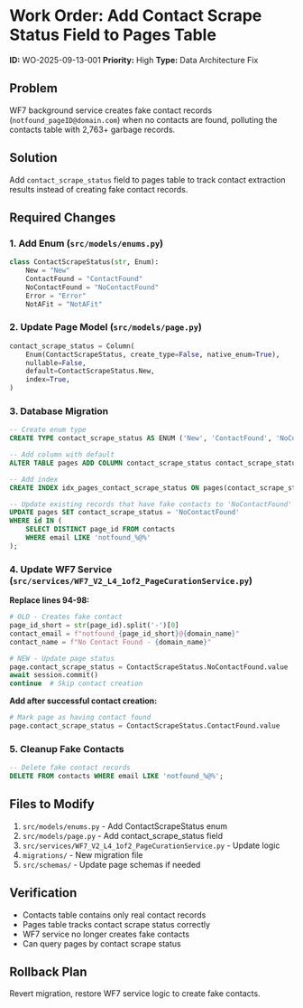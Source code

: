 # Work Order: Add Contact Scrape Status Field to Pages Table

**ID:** WO-2025-09-13-001
**Priority:** High
**Type:** Data Architecture Fix

## Problem

WF7 background service creates fake contact records (`notfound_pageID@domain.com`) when no contacts are found, polluting the contacts table with 2,763+ garbage records.

## Solution

Add `contact_scrape_status` field to pages table to track contact extraction results instead of creating fake contact records.

## Required Changes

### 1. Add Enum (`src/models/enums.py`)
```python
class ContactScrapeStatus(str, Enum):
    New = "New"
    ContactFound = "ContactFound"
    NoContactFound = "NoContactFound"
    Error = "Error"
    NotAFit = "NotAFit"
```

### 2. Update Page Model (`src/models/page.py`)
```python
contact_scrape_status = Column(
    Enum(ContactScrapeStatus, create_type=False, native_enum=True),
    nullable=False,
    default=ContactScrapeStatus.New,
    index=True,
)
```

### 3. Database Migration
```sql
-- Create enum type
CREATE TYPE contact_scrape_status AS ENUM ('New', 'ContactFound', 'NoContactFound', 'Error', 'NotAFit');

-- Add column with default
ALTER TABLE pages ADD COLUMN contact_scrape_status contact_scrape_status DEFAULT 'New' NOT NULL;

-- Add index
CREATE INDEX idx_pages_contact_scrape_status ON pages(contact_scrape_status);

-- Update existing records that have fake contacts to 'NoContactFound'
UPDATE pages SET contact_scrape_status = 'NoContactFound'
WHERE id IN (
    SELECT DISTINCT page_id FROM contacts
    WHERE email LIKE 'notfound_%@%'
);
```

### 4. Update WF7 Service (`src/services/WF7_V2_L4_1of2_PageCurationService.py`)

**Replace lines 94-98:**
```python
# OLD - Creates fake contact
page_id_short = str(page_id).split('-')[0]
contact_email = f"notfound_{page_id_short}@{domain_name}"
contact_name = f"No Contact Found - {domain_name}"

# NEW - Update page status
page.contact_scrape_status = ContactScrapeStatus.NoContactFound.value
await session.commit()
continue  # Skip contact creation
```

**Add after successful contact creation:**
```python
# Mark page as having contact found
page.contact_scrape_status = ContactScrapeStatus.ContactFound.value
```

### 5. Cleanup Fake Contacts
```sql
-- Delete fake contact records
DELETE FROM contacts WHERE email LIKE 'notfound_%@%';
```

## Files to Modify

1. `src/models/enums.py` - Add ContactScrapeStatus enum
2. `src/models/page.py` - Add contact_scrape_status field
3. `src/services/WF7_V2_L4_1of2_PageCurationService.py` - Update logic
4. `migrations/` - New migration file
5. `src/schemas/` - Update page schemas if needed

## Verification

- Contacts table contains only real contact records
- Pages table tracks contact scrape status correctly
- WF7 service no longer creates fake contacts
- Can query pages by contact scrape status

## Rollback Plan

Revert migration, restore WF7 service logic to create fake contacts.